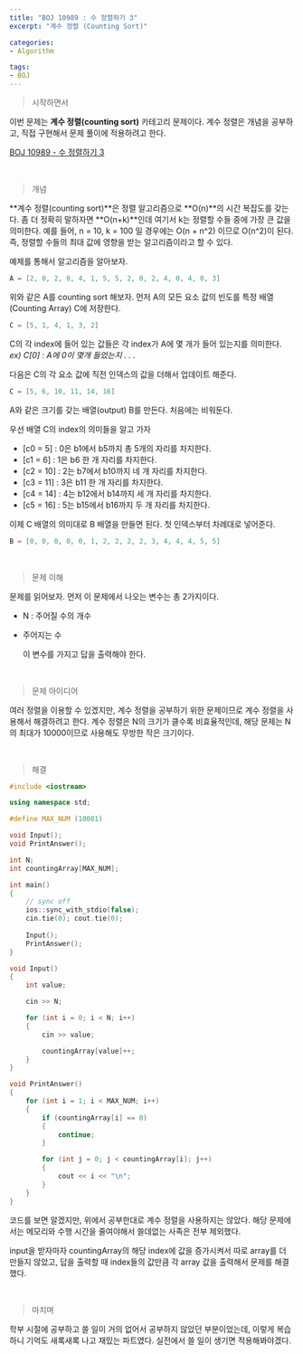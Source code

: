 ```yaml
---
title: "BOJ 10989 : 수 정렬하기 3"
excerpt: "계수 정렬 (Counting Sort)"

categories:
- Algorithm

tags:
- BOJ
---
```


> 시작하면서

   이번 문제는 **계수 정렬(counting sort)** 카테고리 문제이다. 계수 정렬은 개념을 공부하고, 직접 구현해서 문제 풀이에 적용하려고 한다.

[BOJ 10989 - 수 정렬하기 3](https://www.acmicpc.net/problem/10989)    

​    

> 개념

 **계수 정렬(counting sort)**은 정렬 알고리즘으로 **O(n)**의 시간 복잡도를 갖는다. 좀 더 정확히 말하자면 **O(n+k)**인데 여기서 k는 정렬할 수들 중에 가장 큰 값을 의미한다.
예를 들어, n = 10, k = 100 일 경우에는 O(n + n^2) 이므로 O(n^2)이 된다. 즉, 정렬할 수들의 최대 값에 영향을 받는 알고리즘이라고 할 수 있다.

 예제를 통해서 알고리즘을 알아보자.

```c++
A = [2, 0, 2, 0, 4, 1, 5, 5, 2, 0, 2, 4, 0, 4, 0, 3]
```

위와 같은 A를 counting sort 해보자. 먼저 A의 모든 요소 값의 빈도를 특정 배열(Counting Array) C에 저장한다.

```c++
C = [5, 1, 4, 1, 3, 2]
```

 C의 각 index에 들어 있는 값들은 각 index가 A에 몇 개가 들어 있는지를 의미한다.
*ex) C[0] : A에 0이 몇개 들었는지 . . .*

 다음은 C의 각 요소 값에 직전 인덱스의 값을 더해서 업데이트 해준다.

```c++
C = [5, 6, 10, 11, 14, 16]
```

 A와 같은 크기를 갖는 배열(output) B를 만든다. 처음에는 비워둔다.

우선 배열 C의 index의 의미들을 알고 가자

- [c0 =  5] : 0은 b1에서 b5까지 총 5개의 자리를 차지한다.
- [c1 =  6] : 1은 b6 한 개 자리를 차지한다.
- [c2 = 10] : 2는 b7에서 b10까지 네 개 자리를 차지한다.
- [c3 = 11] : 3은 b11 한 개 자리를 차지한다.
- [c4 = 14] : 4는 b12에서 b14까지 세 개 자리를 차지한다.
- [c5 = 16] : 5는 b15에서 b16까지 두 개 자리를 차지한다.

이제 C 배열의 의미대로 B 배열을 만들면 된다. 첫 인덱스부터 차례대로 넣어준다.

```c++
B = [0, 0, 0, 0, 0, 1, 2, 2, 2, 2, 3, 4, 4, 4, 5, 5]
```

​    

> 문제 이해

   문제를 읽어보자. 먼저 이 문제에서 나오는 변수는 총 2가지이다.

- N : 주어질 수의 개수

- 주어지는 수

   이 변수를 가지고 답을 출력해야 한다.    

​    

> 문제 아이디어

   여러 정렬을 이용할 수 있겠지만, 계수 정렬을 공부하기 위한 문제이므로 계수 정렬을 사용해서 해결하려고 한다.
계수 정렬은 N의 크기가 클수록 비효율적인데, 해당 문제는 N의 최대가 10000이므로 사용해도 무방한 작은 크기이다.    

​    

>해결

```c++
#include <iostream>

using namespace std;

#define MAX_NUM (10001)

void Input();
void PrintAnswer();

int N;
int countingArray[MAX_NUM];

int main()
{
	// sync off
	ios::sync_with_stdio(false);
	cin.tie(0); cout.tie(0);
	
	Input();
	PrintAnswer();
}

void Input()
{
	int value;

	cin >> N;

	for (int i = 0; i < N; i++)
	{
		cin >> value;

		countingArray[value]++;
	}
}

void PrintAnswer()
{
	for (int i = 1; i < MAX_NUM; i++)
	{
		if (countingArray[i] == 0)
		{
			continue;
		}

		for (int j = 0; j < countingArray[i]; j++)
		{
			cout << i << "\n";
		}
	}
}
```

  코드를 보면 알겠지만, 위에서 공부한대로 계수 정렬을 사용하지는 않았다. 해당 문제에서는 메모리와 수행 시간을 줄여야해서 쓸데없는 사족은 전부 제외했다.

 input을 받자마자 countingArray의 해당 index에 값을 증가시켜서 따로 array를 더 만들지 않았고,
답을 출력할 때 index들의 값만큼 각 array 값을 출력해서 문제를 해결했다.    

​    

> 마치며

 학부 시절에 공부하고 쓸 일이 거의 없어서 공부하지 않았던 부분이었는데, 이렇게 복습하니 기억도 새록새록 나고 재밌는 파트였다. 실전에서 쓸 일이 생기면 적용해봐야겠다.